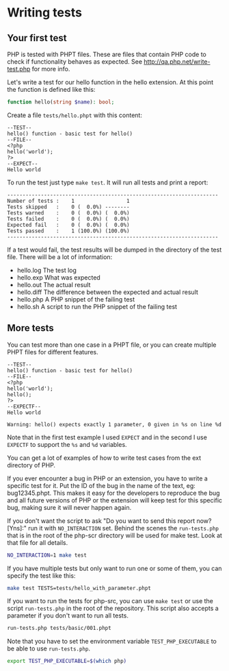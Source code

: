 # Writing tests

## Your first test

PHP is tested with PHPT files. These are files that contain PHP code to check if
functionality behaves as expected. See http://qa.php.net/write-test.php for more info.

Let's write a test for our hello function in the hello extension. At this point
the function is defined like this:

```php
function hello(string $name): bool;
```

Create a file ```tests/hello.phpt``` with this content:

```text
--TEST--
hello() function - basic test for hello()
--FILE--
<?php
hello('world');
?>
--EXPECT--
Hello world
```

To run the test just type ```make test```. It will run all tests and print a report:

```text
---------------------------------------------------------------------
Number of tests :    1                 1
Tests skipped   :    0 (  0.0%) --------
Tests warned    :    0 (  0.0%) (  0.0%)
Tests failed    :    0 (  0.0%) (  0.0%)
Expected fail   :    0 (  0.0%) (  0.0%)
Tests passed    :    1 (100.0%) (100.0%)
---------------------------------------------------------------------
```

If a test would fail, the test results will be dumped in the directory of the test
file. There will be a lot of information:

  - hello.log The test log
  - hello.exp What was expected
  - hello.out The actual result
  - hello.diff The difference between the expected and actual result
  - hello.php A PHP snippet of the failing test
  - hello.sh A script to run the PHP snippet of the failing test

## More tests

You can test more than one case in a PHPT file, or you can create multiple PHPT
files for different features.

```text
--TEST--
hello() function - basic test for hello()
--FILE--
<?php
hello('world');
hello();
?>
--EXPECTF--
Hello world

Warning: hello() expects exactly 1 parameter, 0 given in %s on line %d
```

Note that in the first test example I used ```EXPECT``` and in the second I
use ```EXPECTF``` to support the ```%s``` and ```%d``` variables.

You can get a lot of examples of how to write test cases from the ext directory
of PHP.

If you ever encounter a bug in PHP or an extension, you have to write a specific
test for it. Put the ID of the bug in the name of the text, eg: bug12345.phpt.
This makes it easy for the developers to reproduce the bug and all future versions
of PHP or the extension will keep test for this specific bug, making sure it will
never happen again.

If you don't want the script to ask "Do you want to send this report now? [Yns]:"
run it with ```NO_INTERACTION``` set. Behind the scenes the ```run-tests.php```
that is in the root of the php-scr directory will be used for make test. Look at
that file for all details.

```bash
NO_INTERACTION=1 make test
```

If you have multiple tests but only want to run one or some of them, you can
specify the test like this:

```bash
make test TESTS=tests/hello_with_parameter.phpt
```

If you want to run the tests for php-src, you can use ```make test``` or use
the script ```run-tests.php``` in the root of the repository. This script also
accepts a parameter if you don't want to run all tests.

```bash
run-tests.php tests/basic/001.phpt
```

Note that you have to set the environment variable ```TEST_PHP_EXECUTABLE``` to
be able to use ```run-tests.php```.

```bash
export TEST_PHP_EXECUTABLE=$(which php)
```
